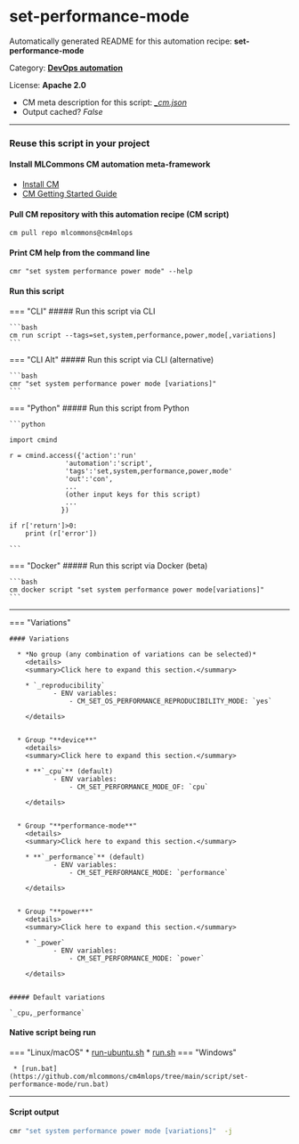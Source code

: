 # set-performance-mode
Automatically generated README for this automation recipe: **set-performance-mode**

Category: **[DevOps automation](..)**

License: **Apache 2.0**


* CM meta description for this script: *[_cm.json](https://github.com/mlcommons/cm4mlops/tree/main/script/set-performance-mode/_cm.json)*
* Output cached? *False*

---
### Reuse this script in your project

#### Install MLCommons CM automation meta-framework

* [Install CM](https://docs.mlcommons.org/ck/install)
* [CM Getting Started Guide](https://docs.mlcommons.org/ck/getting-started/)

#### Pull CM repository with this automation recipe (CM script)

```cm pull repo mlcommons@cm4mlops```

#### Print CM help from the command line

````cmr "set system performance power mode" --help````

#### Run this script

=== "CLI"
    ##### Run this script via CLI

    ```bash
    cm run script --tags=set,system,performance,power,mode[,variations] 
    ```
=== "CLI Alt"
    ##### Run this script via CLI (alternative)


    ```bash
    cmr "set system performance power mode [variations]" 
    ```

=== "Python"
    ##### Run this script from Python


    ```python

    import cmind

    r = cmind.access({'action':'run'
                  'automation':'script',
                  'tags':'set,system,performance,power,mode'
                  'out':'con',
                  ...
                  (other input keys for this script)
                  ...
                 })

    if r['return']>0:
        print (r['error'])

    ```


=== "Docker"
    ##### Run this script via Docker (beta)

    ```bash
    cm docker script "set system performance power mode[variations]" 
    ```
___

=== "Variations"


    #### Variations

      * *No group (any combination of variations can be selected)*
        <details>
        <summary>Click here to expand this section.</summary>

        * `_reproducibility`
               - ENV variables:
                   - CM_SET_OS_PERFORMANCE_REPRODUCIBILITY_MODE: `yes`

        </details>


      * Group "**device**"
        <details>
        <summary>Click here to expand this section.</summary>

        * **`_cpu`** (default)
               - ENV variables:
                   - CM_SET_PERFORMANCE_MODE_OF: `cpu`

        </details>


      * Group "**performance-mode**"
        <details>
        <summary>Click here to expand this section.</summary>

        * **`_performance`** (default)
               - ENV variables:
                   - CM_SET_PERFORMANCE_MODE: `performance`

        </details>


      * Group "**power**"
        <details>
        <summary>Click here to expand this section.</summary>

        * `_power`
               - ENV variables:
                   - CM_SET_PERFORMANCE_MODE: `power`

        </details>


    ##### Default variations

    `_cpu,_performance`

#### Native script being run
=== "Linux/macOS"
     * [run-ubuntu.sh](https://github.com/mlcommons/cm4mlops/tree/main/script/set-performance-mode/run-ubuntu.sh)
     * [run.sh](https://github.com/mlcommons/cm4mlops/tree/main/script/set-performance-mode/run.sh)
=== "Windows"

     * [run.bat](https://github.com/mlcommons/cm4mlops/tree/main/script/set-performance-mode/run.bat)
___
#### Script output
```bash
cmr "set system performance power mode [variations]"  -j
```